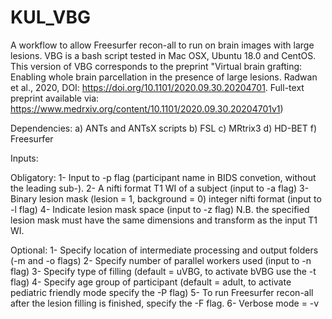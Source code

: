 # KUL_VBG
A workflow to allow Freesurfer recon-all to run on brain images with large lesions.
VBG is a bash script tested in Mac OSX, Ubuntu 18.0 and CentOS. This version of VBG corresponds to the preprint "Virtual brain grafting: Enabling whole brain parcellation in the presence of large lesions. Radwan et al., 2020, DOI: https://doi.org/10.1101/2020.09.30.20204701. Full-text preprint available via: https://www.medrxiv.org/content/10.1101/2020.09.30.20204701v1)

Dependencies:
a) ANTs and ANTsX scripts
b) FSL
c) MRtrix3
d) HD-BET
f) Freesurfer

Inputs:

Obligatory: 
1- Input to -p flag (participant name in BIDS convetion, without the leading sub-). 
2- A nifti format T1 WI of a subject (input to -a flag)
3- Binary lesion mask (lesion = 1, background = 0) integer nifti format (input to -l flag)
4- Indicate lesion mask space (input to -z flag) N.B. the specified lesion mask must have the same dimensions and transform as the input T1 WI.

Optional:
1- Specify location of intermediate processing and output folders (-m and -o flags)
2- Specify number of parallel workers used (input to -n flag)
3- Specify type of filling (default = uVBG, to activate bVBG use the -t flag)
4- Specify age group of participant (default = adult, to activate pediatric friendly mode specify the -P flag)
5- To run Freesurfer recon-all after the lesion filling is finished, specify the -F flag.
6- Verbose mode = -v


